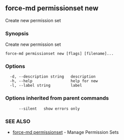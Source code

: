## force-md permissionset new

Create new permission set

### Synopsis

Create new permission set

```
force-md permissionset new [flags] [filename]...
```

### Options

```
  -d, --description string   description
  -h, --help                 help for new
  -l, --label string         label
```

### Options inherited from parent commands

```
      --silent   show errors only
```

### SEE ALSO

* [force-md permissionset](force-md_permissionset.md)	 - Manage Permission Sets

